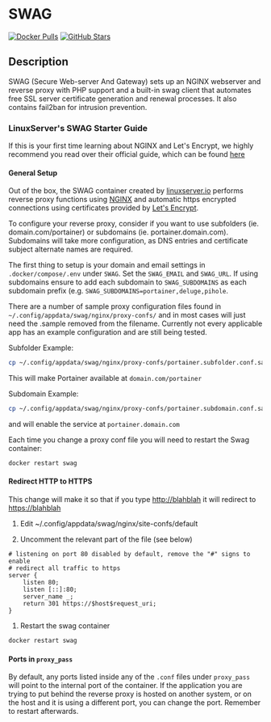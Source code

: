 # SWAG

[![Docker Pulls](https://img.shields.io/docker/pulls/linuxserver/swag?style=flat-square&color=607D8B&label=docker%20pulls&logo=docker)](https://hub.docker.com/r/linuxserver/swag)
[![GitHub Stars](https://img.shields.io/github/stars/linuxserver/docker-swag?style=flat-square&color=607D8B&label=github%20stars&logo=github)](https://github.com/linuxserver/docker-swag)

## Description

SWAG (Secure Web-server And Gateway) sets up an NGINX webserver and reverse proxy with PHP support and a built-in swag client that automates free SSL server certificate generation and renewal processes. It also contains fail2ban for intrusion prevention.

### LinuxServer's SWAG Starter Guide

If this is your first time learning about NGINX and Let's Encrypt, we highly recommend you read over their official guide, which can be found [here](https://blog.linuxserver.io/2019/04/25/swag-nginx-starter-guide/)

#### General Setup

Out of the box, the SWAG container created by [linuxserver.io](https://www.linuxserver.io/) performs reverse proxy functions using [NGINX](https://www.nginx.com/) and automatic https encrypted connections using certificates provided by [Let's Encrypt](https://letsencrypt.org/).

To configure your reverse proxy, consider if you want to use subfolders (ie. domain.com/portainer) or subdomains (ie. portainer.domain.com). Subdomains will take more configuration, as DNS entries and certificate subject alternate names are required.

The first thing to setup is your domain and email settings in `.docker/compose/.env` under `SWAG`. Set the `SWAG_EMAIL` and `SWAG_URL`. If using subdomains ensure to add each subdomain to `SWAG_SUBDOMAINS` as each subdomain prefix (e.g. `SWAG_SUBDOMAINS=portainer,deluge,pihole`.

There are a number of sample proxy configuration files found in `~/.config/appdata/swag/nginx/proxy-confs/` and in most cases will just need the .sample removed from the filename. Currently not every applicable app has an example configuration and are still being tested.

Subfolder Example:

```bash
cp ~/.config/appdata/swag/nginx/proxy-confs/portainer.subfolder.conf.sample ~/.config/appdata/swag/nginx/proxy-confs/portainer.subfolder.conf
```

This will make Portainer available at `domain.com/portainer`

Subdomain Example:

```bash
cp ~/.config/appdata/swag/nginx/proxy-confs/portainer.subdomain.conf.sample ~/.config/appdata/swag/nginx/proxy-confs/portainer.subdomain.conf
```

and will enable the service at `portainer.domain.com`

Each time you change a proxy conf file you will need to restart the Swag container:

```bash
docker restart swag
```

#### Redirect HTTP to HTTPS

This change will make it so that if you type <http://blahblah> it will redirect to <https://blahblah>

1. Edit ~/.config/appdata/swag/nginx/site-confs/default

1. Uncomment the relevant part of the file (see below)

```nginx
# listening on port 80 disabled by default, remove the "#" signs to enable
# redirect all traffic to https
server {
    listen 80;
    listen [::]:80;
    server_name _;
    return 301 https://$host$request_uri;
}
```

1. Restart the swag container

```bash
docker restart swag
```

#### Ports in `proxy_pass`

By default, any ports listed inside any of the `.conf` files under `proxy_pass` will point to the internal port of the container. If the application you are trying to put behind the reverse proxy is hosted on another system, or on the host and it is using a different port, you can change the port. Remember to restart afterwards.
